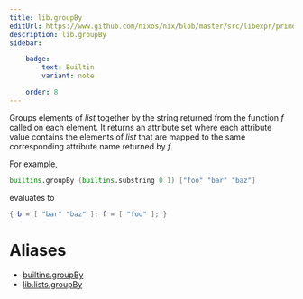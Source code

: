 ```yaml
---
title: lib.groupBy
editUrl: https://www.github.com/nixos/nix/blob/master/src/libexpr/primops.cc
description: lib.groupBy
sidebar:

    badge:
        text: Builtin
        variant: note

    order: 8
---
```


Groups elements of *list* together by the string returned from the
function *f* called on each element. It returns an attribute set
where each attribute value contains the elements of *list* that are
mapped to the same corresponding attribute name returned by *f*.

For example,

```nix
builtins.groupBy (builtins.substring 0 1) ["foo" "bar" "baz"]
```

evaluates to

```nix
{ b = [ "bar" "baz" ]; f = [ "foo" ]; }
```


# Aliases

- [builtins.groupBy](/nix-doc-comments/reference/builtins/builtins-groupBy)
- [lib.lists.groupBy](/nix-doc-comments/reference/lib/lists/lib-lists-groupBy)


